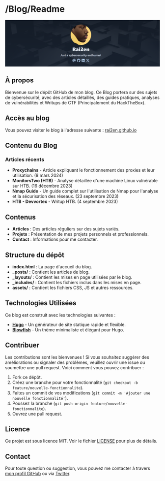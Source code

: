 
# /Blog/Readme

![](https://github.com/Rai2en/rai2en.github.io/blob/master/assets/img/readme.png)

## À propos

Bienvenue sur le dépôt GitHub de mon blog. Ce Blog portera sur des sujets de cybersécurité, avec des articles détaillés, des guides pratiques, analyses de vulnérabilités et Writups de CTF (Principalement du HackTheBox).

## Accès au blog

Vous pouvez visiter le blog à l'adresse suivante : [rai2en.github.io](https://rai2en.github.io/)

## Contenu du Blog

### Articles récents

- **Proxychains** - Article expliquant le fonctionnement des proxies et leur utilisation. (8 mars 2024)
- **MonitorsTwo (HTB)** - Analyse détaillée d'une machine Linux vulnérable sur HTB. (16 décembre 2023)
- **Nmap Guide** - Un guide complet sur l'utilisation de Nmap pour l'analyse et la sécurisation des réseaux. (23 septembre 2023)
- **HTB - Devvortex** - Writup HTB. (4 septembre 2023)

## Contenus

- **Articles** : Des articles réguliers sur des sujets variés.
- **Projets** : Présentation de mes projets personnels et professionnels.
- **Contact** : Informations pour me contacter.

## Structure du dépôt

- **index.html** : La page d'accueil du blog.
- **_posts/** : Contient les articles de blog.
- **_layouts/** : Contient les mises en page utilisées par le blog.
- **_includes/** : Contient les fichiers inclus dans les mises en page.
- **assets/** : Contient les fichiers CSS, JS et autres ressources.

## Technologies Utilisées

Ce blog est construit avec les technologies suivantes :

- **[Hugo](https://gohugo.io/)** - Un générateur de site statique rapide et flexible.
- **[Blowfish](https://blowfish.page/docs/welcome/)** - Un thème minimaliste et élégant pour Hugo.

## Contribuer

Les contributions sont les bienvenues ! Si vous souhaitez suggérer des améliorations ou signaler des problèmes, veuillez ouvrir une issue ou soumettre une pull request. Voici comment vous pouvez contribuer :

1. Fork ce dépôt.
2. Créez une branche pour votre fonctionnalité (`git checkout -b feature/nouvelle-fonctionnalite`).
3. Faites un commit de vos modifications (`git commit -m 'Ajouter une nouvelle fonctionnalité'`).
4. Poussez la branche (`git push origin feature/nouvelle-fonctionnalite`).
5. Ouvrez une pull request.

## Licence

Ce projet est sous licence MIT. Voir le fichier [LICENSE](https://github.com/Rai2en/rai2en.github.io?tab=MIT-1-ov-file#readme) pour plus de détails.

## Contact

Pour toute question ou suggestion, vous pouvez me contacter à travers [mon profil GitHub](https://github.com/Rai2en) ou via [Twitter](https://twitter.com/0xR4zn).